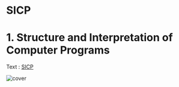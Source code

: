
SICP
====
# 1. Structure and Interpretation of Computer Programs
Text : [SICP](https://mitpress.mit.edu/sites/default/files/sicp/full-text/book/book.html)

![cover](https://user-images.githubusercontent.com/33623107/62525088-bc364800-b871-11e9-9818-feb4bfac2d95.jpg)

